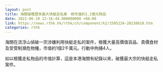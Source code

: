 ```yaml
---
layout: post
title: 海關破獲歷來最大快艇走私案　檢市值約1.2億元物品
date: 2021-06-10 12:16:44.000000000 +08:00
link: https://news.rthk.hk/rthk/ch/component/k2/1595224-20210610.htm
categories: rthk
---
```


海關在流浮山偵破一宗涉嫌利用快艇走私的案件，檢獲大量高價值貨品、貴價食材及受管制瀕危物種，市值約1億2千萬元。行動中拘捕4人。

如以檢獲走私物品的市值計算，這是本港海關有紀錄以來，破獲最大宗的快艇走私案件。
